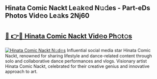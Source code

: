 ## Hinata Comic Nackt Le𝚊k𝚎d N𝚞𝚍es - Part-eDs Photos Vid𝚎o Le𝚊ks 2Nj60

# <h2><a href="http://fb96vk6.evod.top/?m=Hinata+Comic+Nackt">🔗 👉🔴 Hinata Comic Nackt Vid𝚎o Ph𝚘t𝚘s</a></h2>

[![Hinata Comic Nackt N𝚞d𝚎s](https://i.imgur.com/8V9OHl7.gif)](http://fb96vk6.evod.top/?m=Hinata+Comic+Nackt)
Influential social media star Hinata Comic Nackt, renowned for sharing lifestyle and dance-related content through solo and collaborative dance performances and vlogs. Visionary artist Hinata Comic Nackt, celebrated for their creative genius and innovative approach to art. 
